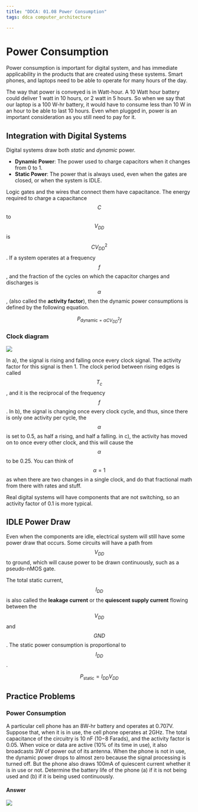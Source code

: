 ```yaml
---
title: "DDCA: 01.08 Power Consumption"
tags: ddca computer_architecture

---
```

# Power Consumption

Power consumption is important for digital system, and has immediate applicability in the products that are created using these systems. Smart phones, and laptops need to be able to operate for many hours of the day.

The way that power is conveyed is in Watt-hour. A 10 Watt hour battery could deliver 1 watt in 10 hours, or 2 watt in 5 hours. So when we say that our laptop is a 100 W-hr battery, it would have to consume less than 10 W in an hour to be able to last 10 hours. Even when plugged in, power is an important consideration as you still need to pay for it.

## Integration with Digital Systems

Digital systems draw both *static* and *dynamic* power.
- **Dynamic Power**: The power used to charge capacitors when it changes from 0 to 1.
- **Static Power**: The power that is always used, even when the gates are closed, or when the system is IDLE.

Logic gates and the wires that connect them have capacitance. The energy required to charge a capacitance $$C$$ to $$V_{DD}$$ is $${CV_{DD}}^2$$. If a system operates at a frequency $$f$$, and the fraction of the cycles on which the capacitor charges and discharges is $$\alpha$$, (also called the **activity factor**), then the dynamic power consumptions is defined by the following equation.

$$
P_{\text{dynamic}=\alpha C{V_{DD}}^2f}
$$

### Clock diagram

![](/assets/Pasted%20image%2020230618183400.png)

In a), the signal is rising and falling once every clock signal. The activity factor for this signal is then 1. The clock period between rising edges is called $$T_c$$, and it is the reciprocal of the frequency $$f$$. In b), the signal is changing once every clock cycle, and thus, since there is only one activity per cycle, the $$\alpha$$ is set to 0.5, as half a rising, and half a falling. in c), the activity has moved on to once every other clock, and this will cause the $$\alpha$$ to be 0.25. You can think of $$\alpha=1$$ as when there are two changes in a single clock, and do that fractional math from there with rates and stuff.

Real digital systems will have components that are not switching, so an activity factor of 0.1 is more typical.

## IDLE Power Draw

Even when the components are idle, electrical system will still have some power draw that occurs. Some circuits will have a path from $$V_{DD}$$ to ground, which will cause power to be drawn continuously, such as a pseudo-nMOS gate.

The total static current, $$I_{DD}$$ is also called the **leakage current** or the **quiescent supply current** flowing between the $$V_{DD}$$ and $$GND$$. The static power consumption is proportional to $$I_{DD}$$.

$$
P_{\text{static}}=I_{DD}V_{DD}
$$

## Practice Problems

### Power Consumption

A particular cell phone has an 8W-hr battery and operates at 0.707V. Suppose that, when it is in use, the cell phone operates at 2GHz. The total capacitance of the circuitry is 10 nF (10−8 Farads), and the activity factor is 0.05. When voice or data are active (10% of its time in use), it also broadcasts 3W of power out of its antenna. When the phone is not in use, the dynamic power drops to almost zero because the signal processing is turned off. But the phone also draws 100mA of quiescent current whether it is in use or not. Determine the battery life of the phone (a) if it is not being used and (b) if it is being used continuously.

#### Answer

![](/assets/powerex-5.jpg)



